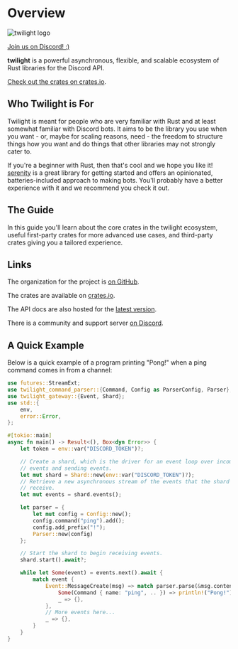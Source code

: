 # Overview

<img
  src="https://raw.githubusercontent.com/twilight-rs/twilight/trunk/logo.png"
  alt="twilight logo"
/>

[Join us on Discord! :)][server]

**twilight** is a powerful asynchronous, flexible, and scalable ecosystem of
Rust libraries for the Discord API.

[Check out the crates on crates.io][crates.io].

## Who Twilight is For

Twilight is meant for people who are very familiar with Rust and at least
somewhat familiar with Discord bots. It aims to be the library you use when you
want - or, maybe for scaling reasons, need - the freedom to structure things
how you want and do things that other libraries may not strongly cater to.

If you're a beginner with Rust, then that's cool and we hope you like it!
[serenity] is a great library for getting started and offers an opinionated,
batteries-included approach to making bots. You'll probably have a better
experience with it and we recommend you check it out.

## The Guide

In this guide you'll learn about the core crates in the twilight ecosystem,
useful first-party crates for more advanced use cases, and third-party crates
giving you a tailored experience.

## Links

The organization for the project is [on GitHub][github].

The crates are available on [crates.io].

The API docs are also hosted for the [latest version][docs:latest].

There is a community and support server [on Discord][server].

## A Quick Example

Below is a quick example of a program printing "Pong!" when a ping command comes
in from a channel:

```rust
use futures::StreamExt;
use twilight_command_parser::{Command, Config as ParserConfig, Parser};
use twilight_gateway::{Event, Shard};
use std::{
    env,
    error::Error,
};

#[tokio::main]
async fn main() -> Result<(), Box<dyn Error>> {
    let token = env::var("DISCORD_TOKEN")?;

    // Create a shard, which is the driver for an event loop over incoming
    // events and sending events.
    let mut shard = Shard::new(env::var("DISCORD_TOKEN")?);
    // Retrieve a new asynchronous stream of the events that the shard will
    // receive.
    let mut events = shard.events();

    let parser = {
        let mut config = Config::new();
        config.command("ping").add();
        config.add_prefix("!");
        Parser::new(config)
    };

    // Start the shard to begin receiving events.
    shard.start().await?;

    while let Some(event) = events.next().await {
        match event {
            Event::MessageCreate(msg) => match parser.parse(&msg.content) {
                Some(Command { name: "ping", .. }) => println!("Pong!"),
                _ => {},
            },
            // More events here...
            _ => {},
        }
    }
}
```

[crates.io]: https://crates.io/teams/github:twilight-rs:core
[docs:latest]: https://api.twilight.rs
[github]: https://github.com/twilight-rs
[serenity]: https://crates.io/crates/serenity
[server]: https://discord.gg/7jj8n7D
